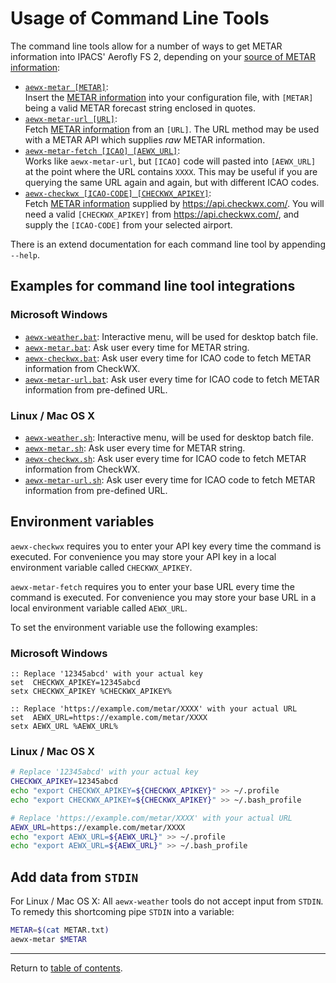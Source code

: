 Usage of Command Line Tools
==================

The command line tools allow for a number of ways to get METAR information into IPACS' Aerofly FS 2, depending on your [source of METAR information](./metar.md):

* [`aewx-metar [METAR]`](../bin/aewx-metar):  
  Insert the [METAR information](./metar.md) into your configuration file, with `[METAR]` being a valid METAR forecast string enclosed in quotes.
* [`aewx-metar-url [URL]`](../bin/aewx-metar-url):  
  Fetch [METAR information](./metar.md) from an `[URL]`. The URL method may be used with a METAR API which supplies _raw_ METAR information.
* [`aewx-metar-fetch [ICAO] [AEWX_URL]`](../bin/aewx-metar-fetch):  
  Works like `aewx-metar-url`, but `[ICAO]` code will pasted into `[AEWX_URL]` at the point where the URL contains `XXXX`. This may be useful if you are querying the same URL again and again, but with different ICAO codes.
* [`aewx-checkwx [ICAO-CODE] [CHECKWX_APIKEY]`](../bin/aewx-checkwx):  
  Fetch [METAR information](./metar.md) supplied by https://api.checkwx.com/. You will need a valid `[CHECKWX_APIKEY]` from https://api.checkwx.com/, and supply the `[ICAO-CODE]` from your selected airport.

There is an extend documentation for each command line tool by appending `--help`.

Examples for command line tool integrations
-------------------------------------------

### Microsoft Windows

* [`aewx-weather.bat`](scripts/aewx-weather.bat): Interactive menu, will be used for desktop batch file.
* [`aewx-metar.bat`](scripts/aewx-metar.bat): Ask user every time for METAR string.
* [`aewx-checkwx.bat`](scripts/aewx-checkwx.bat): Ask user every time for ICAO code to fetch METAR information from CheckWX.
* [`aewx-metar-url.bat`](scripts/aewx-metar-url.bat): Ask user every time for ICAO code to fetch METAR information from pre-defined URL.

### Linux / Mac OS X

* [`aewx-weather.sh`](scripts/aewx-weather.sh): Interactive menu, will be used for desktop batch file.
* [`aewx-metar.sh`](scripts/aewx-metar.sh): Ask user every time for METAR string.
* [`aewx-checkwx.sh`](scripts/aewx-checkwx.sh): Ask user every time for ICAO code to fetch METAR information from CheckWX.
* [`aewx-metar-url.sh`](scripts/aewx-metar-url.sh): Ask user every time for ICAO code to fetch METAR information from pre-defined URL.

Environment variables
---------------------

`aewx-checkwx` requires you to enter your API key every time the command is executed. For convenience you may store your API key in a local environment variable called `CHECKWX_APIKEY`. 

`aewx-metar-fetch` requires you to enter your base URL every time the command is executed. For convenience you may store your base URL in a local environment variable called `AEWX_URL`. 

To set the environment variable use the following examples:

### Microsoft Windows

```batch
:: Replace '12345abcd' with your actual key
set  CHECKWX_APIKEY=12345abcd
setx CHECKWX_APIKEY %CHECKWX_APIKEY%

:: Replace 'https://example.com/metar/XXXX' with your actual URL
set  AEWX_URL=https://example.com/metar/XXXX
setx AEWX_URL %AEWX_URL%
```

### Linux / Mac OS X

```bash
# Replace '12345abcd' with your actual key
CHECKWX_APIKEY=12345abcd
echo "export CHECKWX_APIKEY=${CHECKWX_APIKEY}" >> ~/.profile
echo "export CHECKWX_APIKEY=${CHECKWX_APIKEY}" >> ~/.bash_profile

# Replace 'https://example.com/metar/XXXX' with your actual URL
AEWX_URL=https://example.com/metar/XXXX
echo "export AEWX_URL=${AEWX_URL}" >> ~/.profile
echo "export AEWX_URL=${AEWX_URL}" >> ~/.bash_profile
```

Add data from `STDIN`
---------------------

For Linux / Mac OS X: All `aewx-weather` tools do not accept input from `STDIN`. To remedy this shortcoming pipe `STDIN` into a variable:

```bash
METAR=$(cat METAR.txt)
aewx-metar $METAR

```

---

Return to [table of contents](README.md).
